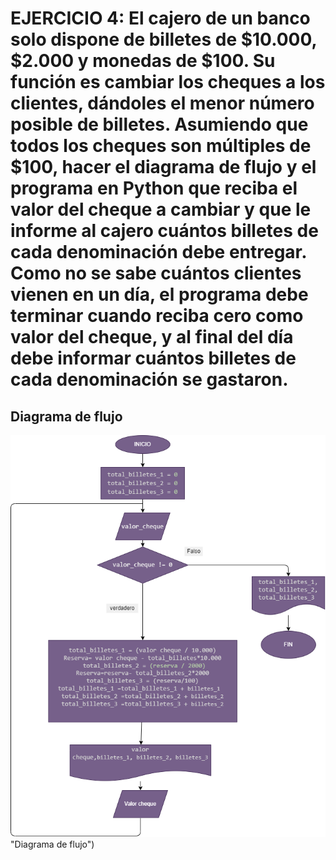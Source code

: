 # EJERCICIO 4: El cajero de un banco solo dispone de billetes de $10.000, $2.000 y monedas de $100. Su función es cambiar los cheques a los clientes, dándoles el menor número posible de billetes. Asumiendo que todos los cheques son múltiples de $100, hacer el diagrama de flujo y el programa en Python que reciba el valor del cheque a cambiar y que le informe al cajero cuántos billetes de cada denominación debe entregar. Como no se sabe cuántos clientes vienen en un día, el programa debe terminar cuando reciba cero como valor del cheque, y al final del día debe informar cuántos billetes de cada denominación se gastaron.

## Diagrama de flujo

![Diagrama de flujo](diagrama.png) "Diagrama de flujo")
